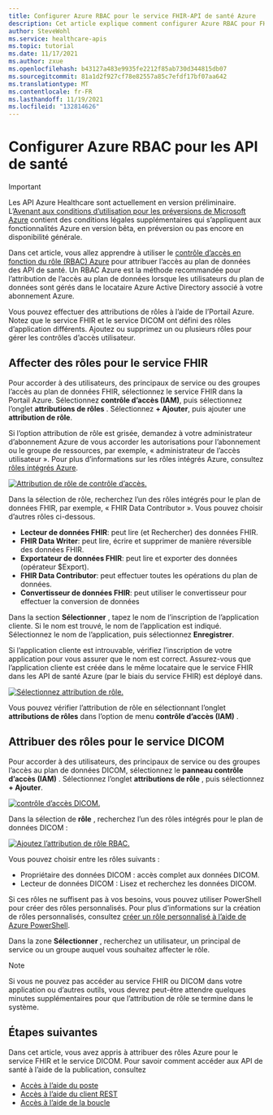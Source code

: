```yaml
---
title: Configurer Azure RBAC pour le service FHIR-API de santé Azure
description: Cet article explique comment configurer Azure RBAC pour FHIR.
author: SteveWohl
ms.service: healthcare-apis
ms.topic: tutorial
ms.date: 11/17/2021
ms.author: zxue
ms.openlocfilehash: b43127a483e9935fe2212f85ab730d344815db07
ms.sourcegitcommit: 81a1d2f927cf78e82557a85c7efdf17bf07aa642
ms.translationtype: MT
ms.contentlocale: fr-FR
ms.lasthandoff: 11/19/2021
ms.locfileid: "132814626"
---
```

# <a name="configure-azure-rbac-for-healthcare-apis"></a>Configurer Azure RBAC pour les API de santé

> [!IMPORTANT]
> Les API Azure Healthcare sont actuellement en version préliminaire. L’[Avenant aux conditions d’utilisation pour les préversions de Microsoft Azure](https://azure.microsoft.com/support/legal/preview-supplemental-terms/) contient des conditions légales supplémentaires qui s’appliquent aux fonctionnalités Azure en version bêta, en préversion ou pas encore en disponibilité générale.

Dans cet article, vous allez apprendre à utiliser le [contrôle d’accès en fonction du rôle (RBAC) Azure](../role-based-access-control/index.yml) pour attribuer l’accès au plan de données des API de santé. Un RBAC Azure est la méthode recommandée pour l’attribution de l’accès au plan de données lorsque les utilisateurs du plan de données sont gérés dans le locataire Azure Active Directory associé à votre abonnement Azure.

Vous pouvez effectuer des attributions de rôles à l’aide de l’Portail Azure. Notez que le service FHIR et le service DICOM ont défini des rôles d’application différents. Ajoutez ou supprimez un ou plusieurs rôles pour gérer les contrôles d’accès utilisateur.

## <a name="assign-roles-for-the-fhir-service"></a>Affecter des rôles pour le service FHIR

Pour accorder à des utilisateurs, des principaux de service ou des groupes l’accès au plan de données FHIR, sélectionnez le service FHIR dans la Portail Azure. Sélectionnez **contrôle d’accès (IAM)**, puis sélectionnez l’onglet **attributions de rôles** . Sélectionnez **+ Ajouter**, puis ajouter une **attribution de rôle**.
 
Si l’option attribution de rôle est grisée, demandez à votre administrateur d’abonnement Azure de vous accorder les autorisations pour l’abonnement ou le groupe de ressources, par exemple, « administrateur de l’accès utilisateur ». Pour plus d’informations sur les rôles intégrés Azure, consultez [rôles intégrés Azure](../role-based-access-control/built-in-roles.md).

[![Attribution de rôle de contrôle d’accès. ](fhir/media/rbac/role-assignment.png) ](fhir/media/rbac/role-assignment.png#lightbox)

Dans la sélection de rôle, recherchez l’un des rôles intégrés pour le plan de données FHIR, par exemple, « FHIR Data Contributor ». Vous pouvez choisir d’autres rôles ci-dessous.

* **Lecteur de données FHIR**: peut lire (et Rechercher) des données FHIR.
* **FHIR Data Writer**: peut lire, écrire et supprimer de manière réversible des données FHIR.
* **Exportateur de données FHIR**: peut lire et exporter des données (opérateur $Export).
* **FHIR Data Contributor**: peut effectuer toutes les opérations du plan de données.
* **Convertisseur de données FHIR**: peut utiliser le convertisseur pour effectuer la conversion de données

Dans la section **Sélectionner** , tapez le nom de l’inscription de l’application cliente. Si le nom est trouvé, le nom de l’application est indiqué. Sélectionnez le nom de l’application, puis sélectionnez **Enregistrer**. 

Si l’application cliente est introuvable, vérifiez l’inscription de votre application pour vous assurer que le nom est correct. Assurez-vous que l’application cliente est créée dans le même locataire que le service FHIR dans les API de santé Azure (par le biais du service FHIR) est déployé dans.


[![Sélectionnez attribution de rôle. ](fhir/media/rbac/select-role-assignment.png) ](fhir/media/rbac/select-role-assignment.png#lightbox)

Vous pouvez vérifier l’attribution de rôle en sélectionnant l’onglet **attributions de rôles** dans l’option de menu **contrôle d’accès (IAM)** .
 
## <a name="assign-roles-for-the-dicom-service"></a>Attribuer des rôles pour le service DICOM

Pour accorder à des utilisateurs, des principaux de service ou des groupes l’accès au plan de données DICOM, sélectionnez le **panneau contrôle d’accès (IAM)** . Sélectionnez l’onglet **attributions de rôle** , puis sélectionnez **+ Ajouter**.

[![contrôle d’accès DICOM. ](dicom/media/dicom-access-control.png) ](dicom/media/dicom-access-control.png#lightbox)

Dans la sélection de **rôle** , recherchez l’un des rôles intégrés pour le plan de données DICOM :

[![Ajoutez l’attribution de rôle RBAC. ](dicom/media/rbac-add-role-assignment.png) ](dicom/media/rbac-add-role-assignment.png#lightbox)

Vous pouvez choisir entre les rôles suivants :

* Propriétaire des données DICOM : accès complet aux données DICOM.
* Lecteur de données DICOM : Lisez et recherchez les données DICOM.

Si ces rôles ne suffisent pas à vos besoins, vous pouvez utiliser PowerShell pour créer des rôles personnalisés.  Pour plus d’informations sur la création de rôles personnalisés, consultez [créer un rôle personnalisé à l’aide de Azure PowerShell](../role-based-access-control/custom-roles-powershell.md).

Dans la zone **Sélectionner** , recherchez un utilisateur, un principal de service ou un groupe auquel vous souhaitez affecter le rôle.

> [!NOTE]
> Si vous ne pouvez pas accéder au service FHIR ou DICOM dans votre application ou d’autres outils, vous devrez peut-être attendre quelques minutes supplémentaires pour que l’attribution de rôle se termine dans le système.

## <a name="next-steps"></a>Étapes suivantes

Dans cet article, vous avez appris à attribuer des rôles Azure pour le service FHIR et le service DICOM. Pour savoir comment accéder aux API de santé à l’aide de la publication, consultez

- [Accès à l’aide du poste](use-postman.md)
- [Accès à l’aide du client REST](using-rest-client.md)
- [Accès à l’aide de la boucle](using-curl.md)
